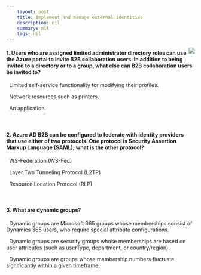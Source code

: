 ```yaml
---
    layout: post
    title: Implement and manage external identities 
    description: nil
    summary: nil
    tags: nil
---
```



 <a target="_blank" href="https://docs.microsoft.com/en-us/learn/modules/implement-manage-external-identities/11-knowledge-check/"><i class="fas fa-external-link-alt"></i> </a>
 <img align="right" src="https://docs.microsoft.com/en-us/learn/achievements/implement-and-manage-external-identities.svg">
####  1. Users who are assigned limited administrator directory roles can use the Azure portal to invite B2B collaboration users. In addition to being invited to a directory or to a group, what else can B2B collaboration users be invited to?


<i class='far fa-square'></i> &nbsp;&nbsp;Limited self-service functionality for modifying their profiles.

<i class='far fa-square'></i> &nbsp;&nbsp;Network resources such as printers.

<i class='fas fa-check-square' style='color: Dodgerblue;'></i> &nbsp;&nbsp;An application.
<br />
<br />
<br />

####  2. Azure AD B2B can be configured to federate with identity providers that use either of two protocols. One protocol is Security Assertion Markup Language (SAML); what is the other protocol?


<i class='fas fa-check-square' style='color: Dodgerblue;'></i> &nbsp;&nbsp;WS-Federation (WS-Fed)

<i class='far fa-square'></i> &nbsp;&nbsp;Layer Two Tunneling Protocol (L2TP)

<i class='far fa-square'></i> &nbsp;&nbsp;Resource Location Protocol (RLP)
<br />
<br />
<br />

####  3. What are dynamic groups?


<i class='far fa-square'></i> &nbsp;&nbsp;Dynamic groups are Microsoft 365 groups whose memberships consist of Dynamics 365 users, who require special attribute configurations.

<i class='fas fa-check-square' style='color: Dodgerblue;'></i> &nbsp;&nbsp;Dynamic groups are security groups whose memberships are based on user attributes (such as userType, department, or country/region).

<i class='far fa-square'></i> &nbsp;&nbsp;Dynamic groups are groups whose membership numbers fluctuate significantly within a given timeframe.
<br />
<br />
<br />
